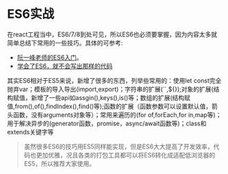 # ES6实战

在react工程当中，ES6/7/8到处可见，所以ES6也必须要掌握，因为内容太多就简单总结下常用的一些技巧。具体的可参考:

- [阮一峰老师的ES6入门](http://es6.ruanyifeng.com/)。
- [学会了ES6，就不会写出那样的代码](https://juejin.im/post/5acb1847f265da237c693362)

其实ES6相对于ES5来说，新增了很多的东西，列举些常用的：使用let const完全抛弃var；模板的导入导出(import,export)；字符串的扩展(``,${});对象的扩展(结构赋值，新增了一些api如assgin(),keys(),is()等；数组的扩展(结构赋值,from(),of(),findIndex(),find()等);函数的扩展（函数参数可以设置默认值，箭头函数，没有arguments对象等）；常用来遍历的(for of,forEach,for in,map等)；用于解决异步的(generator函数，promise，async/await函数等)；class和extends关键字等

> 虽然很多ES6的技巧用ES5同样能实现，但是ES6大大提高了开发效率，代码也更加优雅，况且各类的打包工具都可以将ES6转化成适配低浏览器的ES5，所以推荐大家使用。
